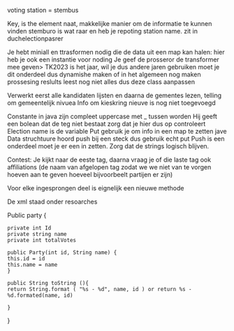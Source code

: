 voting station = stembus

Key, is the element naat, makkelijke manier om de informatie te kunnen vinden
stemburo is wat raar en heb je repoting station name. zit in duchelectionpasrer 

Je hebt miniall en ttrasformen nodig die de data uit een map kan halen: hier heb je ook een instantie voor noding 
Je geef de prosseror de transformer mee geven>
TK2023 is het jaar, wil je dus andere jaren gebruiken moet je dit onderdeel dus dynamishe maken of in het algemeen nog maken 
prossesing reslults leest nog niet alles dus deze class aanpassen 

Verwerkt eerst alle kandidaten lijsten en daarna de gementes lezen, telling om gemeentelijk nivuea 
Info om kieskring nieuve is nog niet toegevoegd 

Constante in java zijn compleet uppercase met _ tussen worden 
Hij geeft een bolean dat de teg niet bestaat zorg dat je hier dus op controleert 
Election name is de variable 
Put gebruik je om info in een map te zetten jave 
Data struchtuure hoord push bij een steck dus gebruik echt put
Push is een onderdeel moet je er een in zetten.
Zorg dat de strings logisch blijven. 

Contest:
Je kijkt naar de eeste tag, daarna vraag je of die laste tag ook affiliations (de naam van afgelopen tag zodat we we niet van te vorgen hoeven aan te geven hoeveel bijvoorbeelt partijen er zijn)

Voor elke ingesprongen deel is eignelijk een nieuwe methode 

De xml staad onder resoarches 

Public party {

    private int Id     
    private string name 
    private int totalVotes

    public Party(int id, String name) {
    this.id = id 
    this.name = name 
    }

    public String toString (){
    return String.format ( "%s - %d", name, id ) or return %s -%d.formated(name, id)
    
    }
    
}
